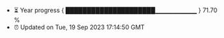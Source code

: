 - ⏳ Year progress { █████████████████████▁▁▁▁▁▁▁▁▁ } 71.70 %
- ⏰ Updated on Tue, 19 Sep 2023 17:14:50 GMT

